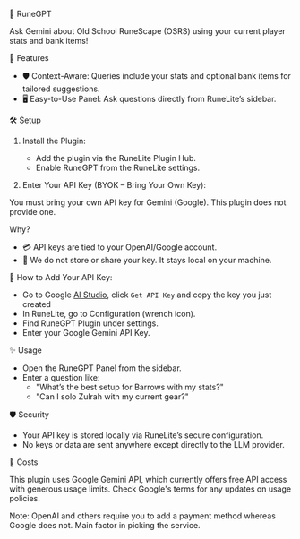🧠 RuneGPT

Ask Gemini about Old School RuneScape (OSRS) using your current player stats and bank items!

🚀 Features
- 🛡️ Context-Aware: Queries include your stats and optional bank items for tailored suggestions.
- 🖥️ Easy-to-Use Panel: Ask questions directly from RuneLite’s sidebar.

🛠️ Setup
1. Install the Plugin:
    - Add the plugin via the RuneLite Plugin Hub.
    - Enable RuneGPT from the RuneLite settings.

2. Enter Your API Key (BYOK – Bring Your Own Key):

You must bring your own API key for Gemini (Google). This plugin does not provide one.

Why?

- 💳 API keys are tied to your OpenAI/Google account.
- 🚫 We do not store or share your key. It stays local on your machine.

🔑 How to Add Your API Key:
- Go to Google [AI Studio](https://aistudio.google.com/app/apikey), click `Get API Key` and copy the key you just created
- In RuneLite, go to Configuration (wrench icon).
- Find RuneGPT Plugin under settings.
- Enter your Google Gemini API Key.

✨ Usage

- Open the RuneGPT Panel from the sidebar.
- Enter a question like:
    - "What’s the best setup for Barrows with my stats?"
    - "Can I solo Zulrah with my current gear?"

🛡️ Security

- Your API key is stored locally via RuneLite’s secure configuration.
- No keys or data are sent anywhere except directly to the LLM provider.

💸 Costs

This plugin uses Google Gemini API, which currently offers free API access with generous usage limits. Check Google's terms for any updates on usage policies.

Note: OpenAI and others require you to add a payment method whereas Google does not. Main factor in picking the service.